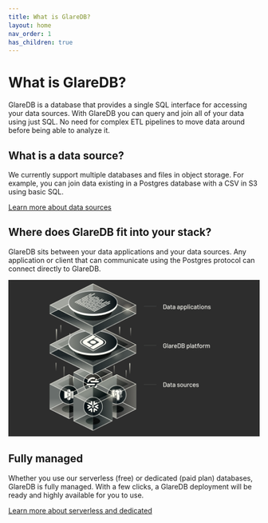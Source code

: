 ```yaml
---
title: What is GlareDB?
layout: home
nav_order: 1
has_children: true
---
```


# What is GlareDB?

GlareDB is a database that provides a single SQL interface for accessing your
data sources. With GlareDB you can query and join all of your data using just
SQL. No need for complex ETL pipelines to move data around before being able to
analyze it.

## What is a data source?

We currently support multiple databases and files in object storage. For
example, you can join data existing in a Postgres database with a CSV in S3
using basic SQL.

[Learn more about data sources]

## Where does GlareDB fit into your stack?

GlareDB sits between your data applications and your data sources. Any
application or client that can communicate using the Postgres protocol can
connect directly to GlareDB.

![Where GlareDB fits](/assets/images/where-glaredb-fits.png)

## Fully managed

Whether you use our serverless (free) or dedicated (paid plan) databases,
GlareDB is fully managed. With a few clicks, a GlareDB deployment will be ready
and highly available for you to use.

[Learn more about serverless and dedicated]

[Learn more about data sources]: ./docs/data-sources/
[Learn more about serverless and dedicated]: ./docs/deployments.html#dedicated-vs-serverless
